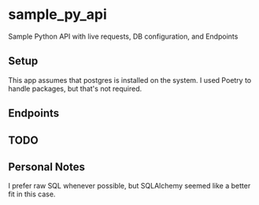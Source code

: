 # sample_py_api
Sample Python API with live requests, DB configuration, and Endpoints

## Setup ##
This app assumes that postgres is installed on the system. I used Poetry to handle packages, but that's not required.

## Endpoints ##

## TODO ##

## Personal Notes ##
I prefer raw SQL whenever possible, but SQLAlchemy seemed like a better fit in this case.
